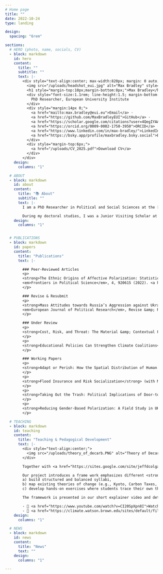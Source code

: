```yaml
---
# Home page
title: ""
date: 2022-10-24
type: landing

design:
  spacing: "6rem"

sections:
  # HERO (photo, name, socials, CV)
  - block: markdown
    id: hero
    content:
      title: ""
      subtitle: ""
      text: |-
        <div style="text-align:center; max-width:820px; margin: 0 auto;">
          <img src="/uploads/headshot_eui.jpg" alt="Max Bradley" style="width:220px;height:220px;border-radius:50%;object-fit:cover;margin:10px auto;display:block;">
          <h1 style="margin-top:10px;margin-bottom:8px;">Max Bradley</h1>
          <div style="font-size:1.1rem; line-height:1.5; margin-bottom:14px;">
            PhD Researcher, European University Institute
          </div>
          <div style="margin:14px 0;">
            <a href="mailto:max.bradley@eui.eu">Email</a> ·
            <a href="https://github.com/MaxBradleyEUI">GitHub</a> ·
            <a href="https://scholar.google.com/citations?user=4QegIYAAAAAJ&hl=en">Google Scholar</a> ·
            <a href="https://orcid.org/0009-0002-1750-3950">ORCID</a> ·
            <a href="https://www.linkedin.com/in/max-bradley/">LinkedIn</a> ·
            <a href="https://bsky.app/profile/maxbradley.bsky.social">Bluesky</a>
          </div>
          <div style="margin-top:6px;">
            <a href="/uploads/CV_2025.pdf">Download CV</a>
          </div>
        </div>
    design:
      columns: "1"

  # ABOUT
  - block: markdown
    id: about
    content:
      title: "📚 About"
      subtitle: ""
      text: |-
        I am a PhD Researcher in Political and Social Sciences at the [European University Institute (EUI)](https://www.eui.eu). My research sits at the intersection of political economy and political behaviour. In my doctoral work, I study the politics of the green transition, focusing on how different actors respond to, and are shaped by, decarbonization policies. I emphasize the role of economic geography, human capital, and education in shaping these dynamics. More broadly, my work connects the literatures on distributive conflict, climate politics, and comparative political economy. Methodologically, I employ causal inference techniques with observational data, field and survey experiments, and qualitative interviews.

        During my doctoral studies, I was a Junior Visiting Scholar at Nuffield College, University of Oxford, and served as a co-organizer of the [Political Behavior Colloquium (PBC)](https://sites.google.com/site/euipolbehaviour/) at the EUI (2023–24). I hold an MSc in Political Science from Leiden University and a BA in Economics from Trinity College Dublin. 
    design:
      columns: "1"


  # PUBLICATIONS
  - block: markdown
    id: papers
    content:
      title: "Publications"
      text: |-

        ### Peer-Reviewed Articles
        <p>
        <strong>The Ethnic Origins of Affective Polarization: Statistical Evidence from Cross-National Data</strong> (with Simon Chauchard).<br>
        <em>Frontiers in Political Science</em>, 4, 920615 (2022). <a href="https://www.frontiersin.org/articles/10.3389/fpos.2022.920615/full">Journal link</a>
        </p>

        ### Revise & Resubmit
        <p>
        <strong>Mass Attitudes towards Russia’s Aggression against Ukraine: It Is Not the Economy</strong> (with Filip Kostelka, Martín Alberdi, Toine Fiselier, Alexandra Jabbour, Nahla Mansour, Eleonora Minaeva, Silvia Porciuleanue, and Diana Rafailova).<br>
        <em>European Journal of Political Research</em>, Revise &amp; Resubmit (2025).
        </p>

        ### Under Review
        <p>
        <strong>Cost, Risk, and Threat: The Material &amp; Contextual Factors Driving Climate Policy Preferences</strong>.
        </p>
        <p>
        <strong>Educational Policies Can Strengthen Climate Coalitions</strong> (with Rens Chazottes, Susanna Garside, and Nina Lopez-Uroz).
        </p>

        ### Working Papers
        <p>
        <strong>Adapt or Perish: How the Spatial Distribution of Human Capital Shapes the Economic and Political Effects of the Green Transition</strong>.
        </p>
        <p>
        <strong>Flood Insurance and Risk Socialization</strong> (with Martín Alberdi, Alexandra Jabbour, and Filip Kostelka).
        </p>
        <p>
        <strong>Taking Out the Trash: Political Implications of Door-to-Door Waste Management in Catalonia</strong> (with Cèlia Estruch-Garcia and Pau Grau).
        </p>
        <p>
        <strong>Reducing Gender-Based Polarization: A Field Study in UK Schools</strong> (with Henri Pozsar, Marica Miglio, Beth Ginsburg, and Simon Hix).
        </p>

  # TEACHING
  - block: markdown
    id: teaching
    content:
      title: "Teaching & Pedagogical Development"
      text: |-
        <div style="text-align:center;">
          <img src="/uploads/theory_of_decarb.PNG" alt="Theory of Decarbonization diagram" style="width:90%;max-width:600px;margin-bottom:20px;">
        </div>

        Together with <a href="https://sites.google.com/site/jeffdcolgan/">Jeff Colgan</a> at Brown University’s <a href="https://climate.watson.brown.edu/syllabus-bank">Climate Syllabus Bank</a>, I recently designed an approach for teaching the political economy of decarbonization which emphasizes the different <em>theories of change</em> underlying climate action.

        Our project introduces a frame work emphasizes different <strong>Theories of Decarbonization</strong> (see above image) which helps instructors:
        a) build structured and balanced syllabi,
        b) map existing theories of change (e.g., Kyoto, Carbon Taxes, Green New Deal), and
        c) develop hands-on exercises where students trace their own theory of change.

        The framework is presented in our short explainer video and detailed in a companion working paper that reviews the literature on the political economy of decarbonization and offers practical guidance for instructors.

        - 🎥 <a href="https://www.youtube.com/watch?v=CI20SpXpn8I">Watch the explainer video</a>
        - 📄 <a href="https://climate.watson.brown.edu/sites/default/files/2025-08/Designing%20Climate%20Politics%20Syllabus%202025July25.pdf">Read the working paper</a>
    design:
      columns: "1"

  # NEWS
  - block: markdown
    id: news
    content:
      title: "News"
      text: ""
    design:
      columns: "1"

---
```

